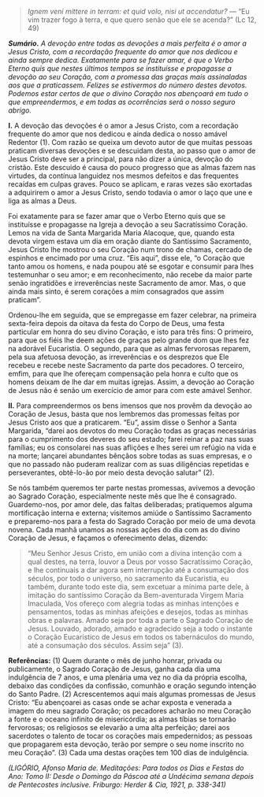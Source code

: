 > *Ignem veni mittere in terram: et quid volo, nisi ut accendatur?* — “Eu vim trazer fogo à terra, e que quero senão que ele se acenda?” (Lc 12, 49)

***Sumário.** A devoção entre todas as devoções a mais perfeita é o amor a Jesus Cristo, com a recordação frequente do amor que nos dedicou e ainda sempre dedica. Exatamente para se fazer amar, é que o Verbo Eterno quis que nestes últimos tempos se instituísse e propagasse a devoção ao seu Coração, com a promessa das graças mais assinaladas aos que a praticassem. Felizes se estivermos do número destes devotos. Podemos estar certos de que o divino Coração nos abençoará em tudo o que empreendermos, e em todas as ocorrências será o nosso seguro abrigo.*

**I.** A devoção das devoções é o amor a Jesus Cristo, com a recordação frequente do amor que nos dedicou e ainda dedica o nosso amável Redentor (1). Com razão se queixa um devoto autor de que muitas pessoas praticam diversas devoções e se descuidam desta, ao passo que o amor de Jesus Cristo deve ser a principal, para não dizer a única, devoção do cristão. Este descuido é causa do pouco progresso que as almas fazem nas virtudes, da contínua languidez nos mesmos defeitos e das frequentes recaídas em culpas graves. Pouco se aplicam, e raras vezes são exortadas a adquirirem o amor a Jesus Cristo, sendo todavia o amor o laço que une e liga as almas a Deus.

Foi exatamente para se fazer amar que o Verbo Eterno quis que se instituísse e propagasse na Igreja a devoção a seu Sacratíssimo Coração. Lemos na vida de Santa Margarida Maria Alacoque, que, quando esta devota virgem estava um dia em oração diante do Santíssimo Sacramento, Jesus Cristo lhe mostrou o seu Coração num trono de chamas, cercado de espinhos e encimado por uma cruz. “Eis aqui”, disse ele, “o Coração que tanto amou os homens, e nada poupou até se esgotar e consumir para lhes testemunhar o seu amor; e em reconhecimento, não recebe da maior parte senão ingratidões e irreverências neste Sacramento de amor. Mas, o que ainda mais sinto, é serem corações a mim consagrados que assim praticam”.

Ordenou-lhe em seguida, que se empregasse em fazer celebrar, na primeira sexta-feira depois da oitava da festa do Corpo de Deus, uma festa particular em honra do seu divino Coração, e isto para três fins: O primeiro, para que os fiéis lhe deem ações de graças pelo grande dom que lhes fez na adorável Eucaristia. O segundo, para que as almas fervorosas reparem, pela sua afetuosa devoção, as irreverências e os desprezos que Ele recebeu e recebe neste Sacramento da parte dos pecadores. O terceiro, emfim, para que lhe ofereçam compensação pela honra e culto que os homens deixam de lhe dar em muitas igrejas. Assim, a devoção ao Coração de Jesus não é senão um exercício de amor para com este amável Senhor.

**II.** Para compreendermos os bens imensos que nos provêm da devoção ao Coração de Jesus, basta que nos lembremos das promessas feitas por Jesus Cristo aos que a praticarem. “Eu”, assim disse o Senhor a Santa Margarida, “darei aos devotos do meu Coração todas as graças necessárias para o cumprimento dos deveres do seu estado; farei reinar a paz nas suas famílias; eu os consolarei nas suas aflições e lhes serei um refúgio na vida e na morte; lançarei abundantes bênçãos sobre todas as suas empresas, e o que no passado não puderam realizar com as suas diligências repetidas e perseverantes, obtê-lo-ão por meio desta devoção salutar” (2).

Se nós também queremos ter parte nestas promessas, avivemos a devoção ao Sagrado Coração, especialmente neste mês que lhe é consagrado. Guardemo-nos, por amor dele, das faltas deliberadas; pratiquemos alguma mortificação interna e externa; visitemos amiúde o Santíssimo Sacramento e preparemo-nos para a festa do Sagrado Coração por meio de uma devota novena. Cada manhã unamos as nossas ações do dia com as do divino Coração de Jesus, e façamos o oferecimento delas, dizendo:

> “Meu Senhor Jesus Cristo, em união com a divina intenção com a qual destes, na terra, louvor a Deus por vosso Sacratíssimo Coração, e lhe continuais a dar agora sem interrupção até a consumação dos séculos, por todo o universo, no sacramento da Eucaristia, eu também, durante todo este dia, sem excetuar a mínima parte dele, à imitação do santíssimo Coração da Bem-aventurada Virgem Maria Imaculada, Vos ofereço com alegria todas as minhas intenções e pensamentos, todas as minhas afeições e desejos, todas as minhas obras e palavras. Amado seja por toda a parte o Sagrado Coração de Jesus. Louvado, adorado, amado e agradecido seja a todo o instante o Coração Eucarístico de Jesus em todos os tabernáculos do mundo, até a consumação dos séculos. Assim seja” (3).

**Referências:** (1) Quem durante o mês de junho honrar, privada ou publicamente, o Sagrado Coração de Jesus, ganha cada dia uma indulgência de 7 anos, e uma plenária uma vez no dia da própria escolha, debaixo das condições da confissão, comunhão e oração segundo intenção do Santo Padre. (2) Acrescentemos aqui mais algumas promessas de Jesus Cristo: “Eu abençoarei as casas onde se achar exposta e venerada a imagem do meu sagrado Coração; os pecadores acharão no meu Coração a fonte e o oceano infinito de misericórdia; as almas tíbias se tornarão fervorosas; os religiosos se elevarão a uma alta perfeição; darei aos sacerdotes o talento de tocar os corações mais empedernidos; as pessoas que propagarem esta devoção, terão por sempre o seu nome inscrito no meu Coração”. (3) Cada uma destas orações tem 100 dias de indulgência.

*(LIGÓRIO, Afonso Maria de. Meditações: Para todos os Dias e Festas do Ano: Tomo II: Desde o Domingo da Páscoa até a Undécima semana depois de Pentecostes inclusive. Friburgo: Herder & Cia, 1921, p. 338-341)*
